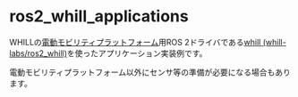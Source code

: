 # ros2_whill_applications

WHILLの[電動モビリティプラットフォーム](https://whill-mrp.notion.site/WHILL-f975baf4015e4eebbb243a7d331efb0a)用ROS 2ドライバである[whill (whill-labs/ros2_whill)](https://github.com/whill-labs/ros2_whill/)を使ったアプリケーション実装例です。

電動モビリティプラットフォーム以外にセンサ等の準備が必要になる場合もあります。
